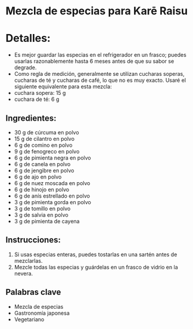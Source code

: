 # Mezcla de especias para Karē Raisu

# Detalles:
* Es mejor guardar las especias en el refrigerador en un frasco; puedes usarlas razonablemente hasta 6 meses antes de que su sabor se degrade.
* Como regla de medición, generalmente se utilizan cucharas soperas, cucharas de té y cucharas de café, lo que no es muy exacto. Usaré el siguiente equivalente para esta mezcla:
 * cuchara sopera: 15 g
 * cuchara de té: 6 g

## Ingredientes:
* 30 g de cúrcuma en polvo
* 15 g de cilantro en polvo
* 6 g de comino en polvo
* 9 g de fenogreco en polvo
* 6 g de pimienta negra en polvo
* 6 g de canela en polvo
* 6 g de jengibre en polvo
* 6 g de ajo en polvo
* 6 g de nuez moscada en polvo
* 6 g de hinojo en polvo
* 6 g de anís estrellado en polvo
* 3 g de pimienta gorda en polvo
* 3 g de tomillo en polvo
* 3 g de salvia en polvo
* 3 g de pimienta de cayena


## Instrucciones:
1. Si usas especias enteras, puedes tostarlas en una sartén antes de mezclarlas.
1. Mezcle todas las especias y guárdelas en un frasco de vidrio en la nevera.

## Palabras clave
* Mezcla de especias
* Gastronomía japonesa
* Vegetariano